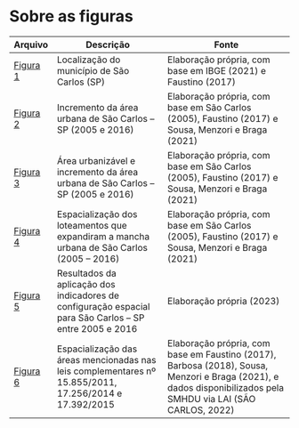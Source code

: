 # Sobre as figuras

| Arquivo | Descrição | Fonte |
| ----------- | ----------- | ----------- |
| [Figura 1](https://github.com/icn-sousa/Tese_Planejamento-e-controle-da-expansao-territorial-urbana-na-implementacao-do-Plano-Diretor/blob/main/cap_4/figuras/fig_1.jpeg) | Localização do município de São Carlos (SP) | Elaboração própria, com base em IBGE (2021) e Faustino (2017) |
| [Figura 2](https://github.com/icn-sousa/Tese_Planejamento-e-controle-da-expansao-territorial-urbana-na-implementacao-do-Plano-Diretor/blob/main/cap_4/figuras/fig_2.jpeg) | Incremento da área urbana de São Carlos – SP (2005 e 2016) | Elaboração própria, com base em São Carlos (2005), Faustino (2017) e Sousa, Menzori e Braga (2021) |
| [Figura 3](https://github.com/icn-sousa/Tese_Planejamento-e-controle-da-expansao-territorial-urbana-na-implementacao-do-Plano-Diretor/blob/main/cap_4/figuras/fig_3.jpeg) | Área urbanizável e incremento da área urbana de São Carlos – SP (2005 e 2016) | Elaboração própria, com base em São Carlos (2005), Faustino (2017) e Sousa, Menzori e Braga (2021) |
| [Figura 4](https://github.com/icn-sousa/Tese_Planejamento-e-controle-da-expansao-territorial-urbana-na-implementacao-do-Plano-Diretor/blob/main/cap_4/figuras/fig_4.jpeg) | Espacialização dos loteamentos que expandiram a mancha urbana de São Carlos (2005 – 2016) | Elaboração própria, com base em São Carlos (2005), Faustino (2017) e Sousa, Menzori e Braga (2021) |
| [Figura 5](https://github.com/icn-sousa/Tese_Planejamento-e-controle-da-expansao-territorial-urbana-na-implementacao-do-Plano-Diretor/blob/main/cap_4/figuras/fig_5.png) | Resultados da aplicação dos indicadores de configuração espacial para São Carlos – SP entre 2005 e 2016 | Elaboração própria (2023) |
| [Figura 6](https://github.com/icn-sousa/Tese_Planejamento-e-controle-da-expansao-territorial-urbana-na-implementacao-do-Plano-Diretor/blob/main/cap_4/figuras/fig_6.jpeg) | Espacialização das áreas mencionadas nas leis complementares nº 15.855/2011, 17.256/2014 e 17.392/2015 | Elaboração própria, com base em Faustino (2017), Barbosa (2018), Sousa, Menzori e Braga (2021), e dados disponibilizados pela SMHDU via LAI (SÃO CARLOS, 2022) |

